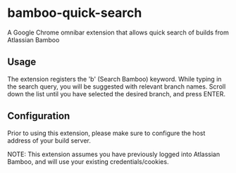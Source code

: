# bamboo-quick-search

A Google Chrome omnibar extension that allows quick search of builds from Atlassian Bamboo

## Usage

The extension registers the 'b' (Search Bamboo) keyword.
While typing in the search query, you will be suggested with relevant branch names.
Scroll down the list until you have selected the desired branch, and press ENTER.

## Configuration

Prior to using this extension, please make sure to configure the host address of your build server.

NOTE: This extension assumes you have previously logged into Atlassian Bamboo, and will use your existing credentials/cookies.
